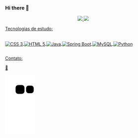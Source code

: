### Hi there 👋

<div align="center">
  <a href="https://github.com/MariaPaes">
  <img height="180em" src="https://github-readme-stats.vercel.app/api?username=MariaPaes&show_icons=true&theme=dracula&include_all_commits">
  <img height="180em" src="https://github-readme-stats.vercel.app/api/top-langs/?username=MariaPaes&layout=compact&langs_count=7&theme=dra">
</div>

Tecnologias de estudo: 
<div style="display: inline_block"><br>
  <img align="center" alt="CSS 3" height="30" width="40" src="https://cdn.jsdelivr.net/gh/devicons/devicon/icons/css3/css3-plain-wordmark.svg" />
  <img align="center" alt="HTML 5" height="30" width="40" src="https://cdn.jsdelivr.net/gh/devicons/devicon/icons/html5/html5-plain-wordmark.svg" />
  <img align="center" alt="Java" height="30" width="40" src="https://cdn.jsdelivr.net/gh/devicons/devicon/icons/java/java-original-wordmark.svg" />
  <img align="center" alt="Spring Boot" height="30" width="40" src="https://cdn.jsdelivr.net/gh/devicons/devicon/icons/spring/spring-original-wordmark.svg" />
  <img align="center" alt="MySQL" height="30" width="40" src="https://cdn.jsdelivr.net/gh/devicons/devicon/icons/mysql/mysql-original-wordmark.svg" />    
  <img align="center" alt="Python" height="30" width="40" src="https://cdn.jsdelivr.net/gh/devicons/devicon/icons/python/python-original-wordmark.svg" />
            
</div>
    
##
Contato: 
<div>
  📱 <a href = "https://linktr.ee/mariaclara.paes"></a>
                                                       
  ![Snake animation](https://github.com/MariaPaes/MariaPaes/blob/output/github-contribution-grid-snake.svg)
</div>


